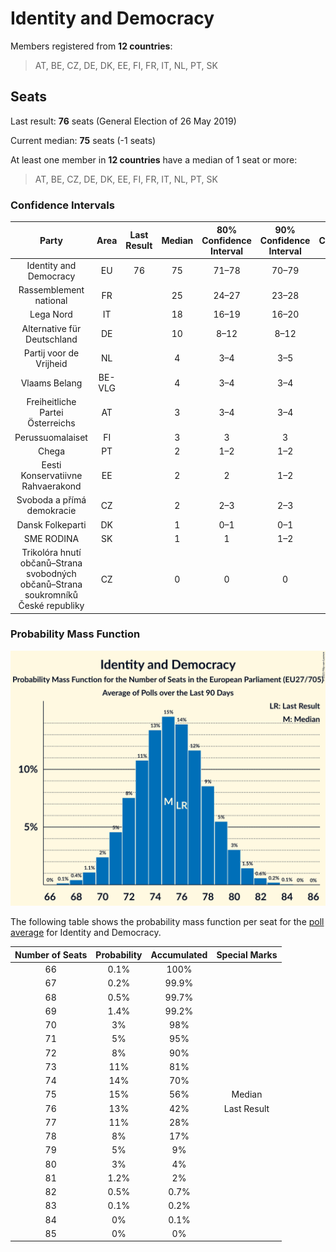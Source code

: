 # Identity and Democracy

Members registered from **12 countries**:

> AT, BE, CZ, DE, DK, EE, FI, FR, IT, NL, PT, SK

## Seats

Last result: **76** seats (General Election of 26 May 2019)

Current median: **75** seats (-1 seats)

At least one member in **12 countries** have a median of 1 seat or more:

> AT, BE, CZ, DE, DK, EE, FI, FR, IT, NL, PT, SK

### Confidence Intervals

| Party | Area | Last Result | Median | 80% Confidence Interval | 90% Confidence Interval | 95% Confidence Interval | 99% Confidence Interval |
|:-----:|:----:|:-----------:|:------:|:-----------------------:|:-----------------------:|:-----------------------:|:-----------------------:|
| Identity and Democracy | EU | 76 | 75 | 71–78 | 70–79 | 70–80 | 68–82 |
| Rassemblement national | FR | | 25 | 24–27 | 23–28 | 22–28 | 22–29 |
| Lega Nord | IT | | 18 | 16–19 | 16–20 | 15–20 | 15–21 |
| Alternative für Deutschland | DE | | 10 | 8–12 | 8–12 | 8–12 | 8–13 |
| Partij voor de Vrijheid | NL | | 4 | 3–4 | 3–5 | 3–5 | 3–5 |
| Vlaams Belang | BE-VLG | | 4 | 3–4 | 3–4 | 3–4 | 3–4 |
| Freiheitliche Partei Österreichs | AT | | 3 | 3–4 | 3–4 | 3–4 | 3–4 |
| Perussuomalaiset | FI | | 3 | 3 | 3 | 3 | 3 |
| Chega | PT | | 2 | 1–2 | 1–2 | 1–2 | 1–3 |
| Eesti Konservatiivne Rahvaerakond | EE | | 2 | 2 | 1–2 | 1–3 | 1–3 |
| Svoboda a přímá demokracie | CZ | | 2 | 2–3 | 2–3 | 1–3 | 1–4 |
| Dansk Folkeparti | DK | | 1 | 0–1 | 0–1 | 0–1 | 0–1 |
| SME RODINA | SK | | 1 | 1 | 1–2 | 1–2 | 1–2 |
| Trikolóra hnutí občanů–Strana svobodných občanů–Strana soukromníků České republiky | CZ | | 0 | 0 | 0 | 0 | 0–1 |

### Probability Mass Function

![Graph with seats probability mass function not yet produced](average-2021-07-31-seats-pmf-identityanddemocracy.png "Seats Probability Mass Function")

The following table shows the probability mass function per seat for the [poll average](average-2021-07-31.html) for Identity and Democracy.

| Number of Seats | Probability | Accumulated | Special Marks |
|:---------------:|:-----------:|:-----------:|:-------------:|
| 66 | 0.1% | 100% |  |
| 67 | 0.2% | 99.9% |  |
| 68 | 0.5% | 99.7% |  |
| 69 | 1.4% | 99.2% |  |
| 70 | 3% | 98% |  |
| 71 | 5% | 95% |  |
| 72 | 8% | 90% |  |
| 73 | 11% | 81% |  |
| 74 | 14% | 70% |  |
| 75 | 15% | 56% | Median |
| 76 | 13% | 42% | Last Result |
| 77 | 11% | 28% |  |
| 78 | 8% | 17% |  |
| 79 | 5% | 9% |  |
| 80 | 3% | 4% |  |
| 81 | 1.2% | 2% |  |
| 82 | 0.5% | 0.7% |  |
| 83 | 0.1% | 0.2% |  |
| 84 | 0% | 0.1% |  |
| 85 | 0% | 0% |  |


